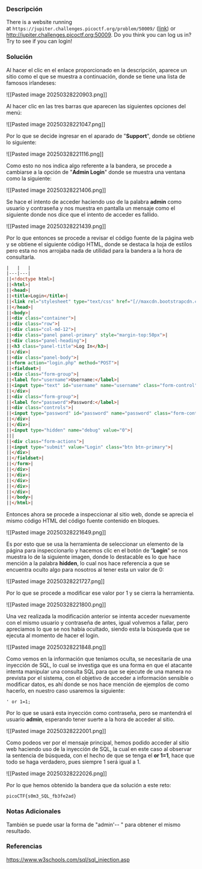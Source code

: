 ### Descripción
There is a website running at `https://jupiter.challenges.picoctf.org/problem/50009/` ([link](https://jupiter.challenges.picoctf.org/problem/50009/)) or http://jupiter.challenges.picoctf.org:50009. Do you think you can log us in? Try to see if you can login!
### Solución
Al hacer el clic en el enlace proporcionado en la descripción, aparece un sitio como el que se muestra a continuación, donde se tiene una lista de famosos irlandeses:

![[Pasted image 20250328220903.png]]

Al hacer clic en las tres barras que aparecen las siguientes opciones del menú:

![[Pasted image 20250328221047.png]]

Por lo que se decide ingresar en el aparado de "**Support**", donde se obtiene lo siguiente:

![[Pasted image 20250328221116.png]]

Como esto no nos indica algo referente a la bandera, se procede a cambiarse a la opción de "**Admin Login**" donde se muestra una ventana como la siguiente:

![[Pasted image 20250328221406.png]]

Se hace el intento de acceder haciendo uso de la palabra **admin** como usuario y contraseña y nos muestra en pantalla un mensaje como el siguiente donde nos dice que el intento de acceder es fallido.

![[Pasted image 20250328221439.png]]

Por lo que entonces se procede a revisar el código fuente de la página web y se obtiene el siguiente código HTML, donde se destaca la hoja de estilos pero esta no nos arrojaba nada de utilidad para la bandera a la hora de consultarla.

```html
|   |   |
|---|---|
||<!doctype html>|
||<html>|
||<head>|
||<title>Login</title>|
||<link rel="stylesheet" type="text/css" href="[//maxcdn.bootstrapcdn.com/bootstrap/3.3.5/css/bootstrap.min.css](https://maxcdn.bootstrapcdn.com/bootstrap/3.3.5/css/bootstrap.min.css)">|
||</head>|
||<body>|
||<div class="container">|
||<div class="row">|
||<div class="col-md-12">|
||<div class="panel panel-primary" style="margin-top:50px">|
||<div class="panel-heading">|
||<h3 class="panel-title">Log In</h3>|
||</div>|
||<div class="panel-body">|
||<form action="login.php" method="POST">|
||<fieldset>|
||<div class="form-group">|
||<label for="username">Username:</label>|
||<input type="text" id="username" name="username" class="form-control">|
||</div>|
||<div class="form-group">|
||<label for="password">Password:</label>|
||<div class="controls">|
||<input type="password" id="password" name="password" class="form-control">|
||</div>|
||</div>|
||<input type="hidden" name="debug" value="0">|
|||
||<div class="form-actions">|
||<input type="submit" value="Login" class="btn btn-primary">|
||</div>|
||</fieldset>|
||</form>|
||</div>|
||</div>|
||</div>|
||</div>|
||</div>|
||</body>|
||</html>|
```

Entonces ahora se procede a inspeccionar al sitio web, donde se aprecia el mismo código HTML del código fuente contenido en bloques.

![[Pasted image 20250328221649.png]]

Es por esto que se usa la herramienta de seleccionar un elemento de la página para inspeccionarlo y hacemos clic en el botón de "**Login**" se nos muestra lo de la siguiente imagen, donde lo destacable es lo que hace mención a la palabra **hidden**, lo cual nos hace referencia a que se encuentra oculto algo para nosotros al tener esta un valor de 0:

![[Pasted image 20250328221727.png]]

Por lo que se procede a modificar ese valor por 1 y se cierra la herramienta.

![[Pasted image 20250328221800.png]]

Una vez realizada la modificación anterior se intenta acceder nuevamente con el mismo usuario y contraseña de antes, igual volvemos a fallar, pero apreciamos lo que se nos había ocultado, siendo esta la búsqueda que se ejecuta al momento de hacer el login.

![[Pasted image 20250328221848.png]]

Como vemos en la información que teníamos oculta, se necesitaría de una inyección de SQL, lo cual se investiga que es una forma en que el atacante intenta manipular una consulta SQL para que se ejecute de una manera no prevista por el sistema, con el objetivo de acceder a información sensible o modificar datos, es ahí donde se nos hace mención de ejemplos de como hacerlo, en nuestro caso usaremos la siguiente:

```
' or 1=1;
```

Por lo que se usará esta inyección como contraseña, pero se mantendrá el usuario **admin**, esperando tener suerte a la hora de acceder al sitio.

![[Pasted image 20250328222001.png]]

Como podeos ver por el mensaje principal, hemos podido acceder al sitio web haciendo uso de la inyección de SQL, la cual en este caso al observar la sentencia de búsqueda, con el hecho de que se tenga el **or 1=1**, hace que todo se haga verdadero, pues siempre 1 será igual a 1.

![[Pasted image 20250328222026.png]]

Por lo que hemos obtenido la bandera que da solución a este reto:

```
picoCTF{s0m3_SQL_fb3fe2ad}
```
### Notas Adicionales
También se puede usar la forma de "admin'-- " para obtener el mismo resultado.
### Referencias
https://www.w3schools.com/sql/sql_injection.asp
